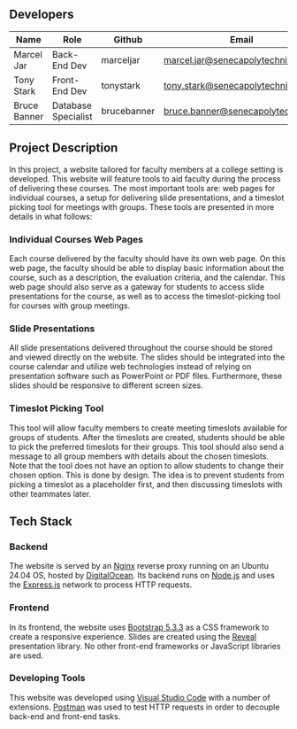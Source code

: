 ## Developers
| Name        |   Role |     Github    | Email       |
| ----------- | --------- | --------- | --------------------------- |
| Marcel Jar  | Back-End Dev | marceljar | marcel.jar@senecapolytechnic.ca |
| Tony Stark  | Front-End Dev |tonystark | tony.stark@senecapolytechnic.ca |
| Bruce Banner  | Database Specialist | brucebanner | bruce.banner@senecapolytechnic.ca |

## Project Description
In this project, a website tailored for faculty members at a college setting is developed. This website will feature tools to aid faculty during the process of delivering these courses. The most important tools are: web pages for individual courses, a setup for delivering slide presentations, and a timeslot picking tool for meetings with groups. These tools are presented in more details in what follows:

### Individual Courses Web Pages
Each course delivered by the faculty should have its own web page. On this web page, the faculty should be able to display basic information about the course, such as a description, the evaluation criteria, and the calendar. This web page should also serve as a gateway for students to access slide presentations for the course, as well as to access the timeslot-picking tool for courses with group meetings.

### Slide Presentations
All slide presentations delivered throughout the course should be stored and viewed directly on the website. The slides should be integrated into the course calendar and utilize web technologies instead of relying on presentation software such as PowerPoint or PDF files. Furthermore, these slides should be responsive to different screen sizes.

### Timeslot Picking Tool
This tool will allow faculty members to create meeting timeslots available for groups of students. After the timeslots are created, students should be able to pick the preferred timeslots for their groups. This tool should also send a message to all group members with details about the chosen timeslots. Note that the tool does not have an option to allow students to change their chosen option. This is done by design. The idea is to prevent students from picking a timeslot as a placeholder first, and then discussing timeslots with other teammates later.

## Tech Stack

### Backend

The website is served by an [Nginx](https://nginx.org/en/) reverse proxy running on an Ubuntu 24.04 OS, hosted by [DigitalOcean](https://www.digitalocean.com/). Its backend runs on [Node.js](https://nodejs.org/en) and uses the [Express.js](https://expressjs.com/) network to process HTTP requests. 

### Frontend

In its frontend, the website uses [Bootstrap 5.3.3](https://getbootstrap.com/docs/5.3/getting-started/introduction/)  as a CSS framework to create a responsive experience. Slides are created using the [Reveal](https://revealjs.com/) presentation library. No other front-end frameworks or JavaScript libraries are used.

### Developing Tools

This website was developed using [Visual Studio Code](https://code.visualstudio.com/) with a number of extensions. [Postman](https://www.postman.com/) was used to test HTTP requests in order to decouple back-end and front-end tasks.



